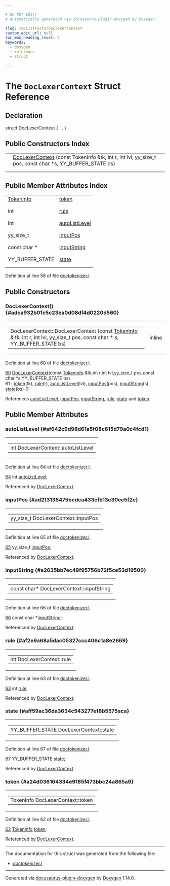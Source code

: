 ```yaml
---

# DO NOT EDIT!
# Automatically generated via docusaurus-plugin-doxygen by Doxygen.

slug: /api/structs/doclexercontext
custom_edit_url: null
toc_max_heading_level: 4
keywords:
  - doxygen
  - reference
  - struct

---
```


<div class="doxyPage">

# The `DocLexerContext` Struct Reference



## Declaration

<div class="doxyDeclaration">
struct DocLexerContext { ... }
</div>

## Public Constructors Index

<table class="doxyMembersIndex">

<tr class="doxyMemberIndexItem">
<td class="doxyMemberIndexItemType" align="left" valign="top"></td>
<td class="doxyMemberIndexItemName" align="left" valign="top"><a href="#adea932b01c5c23ea0d08df4d0220d560">DocLexerContext</a> (const TokenInfo &amp;tk, int r, int lvl, yy_size_t pos, const char *s, YY_BUFFER_STATE bs)</td>
</tr>
<tr class="doxyMemberIndexDescription">
<td class="doxyMemberIndexDescriptionLeft"></td>
<td class="doxyMemberIndexDescriptionRight">
</td>
</tr>
<tr class="doxyMemberIndexSeparator">
<td class="doxyMemberIndexSeparator" colspan="2"></td>
</tr>

</table>

## Public Member Attributes Index

<table class="doxyMembersIndex">

<tr class="doxyMemberIndexItem">
<td class="doxyMemberIndexItemType" align="left" valign="top"><a href="/web-doxygen/docs/api/structs/tokeninfo">TokenInfo</a></td>
<td class="doxyMemberIndexItemName" align="left" valign="top"><a href="#a24d036164334e9185f473bbc24a865a9">token</a></td>
</tr>
<tr class="doxyMemberIndexDescription">
<td class="doxyMemberIndexDescriptionLeft"></td>
<td class="doxyMemberIndexDescriptionRight">
</td>
</tr>
<tr class="doxyMemberIndexSeparator">
<td class="doxyMemberIndexSeparator" colspan="2"></td>
</tr>

<tr class="doxyMemberIndexItem">
<td class="doxyMemberIndexItemType" align="left" valign="top">int</td>
<td class="doxyMemberIndexItemName" align="left" valign="top"><a href="#af2e9a68a5dac05327ccc406c1a8e2669">rule</a></td>
</tr>
<tr class="doxyMemberIndexDescription">
<td class="doxyMemberIndexDescriptionLeft"></td>
<td class="doxyMemberIndexDescriptionRight">
</td>
</tr>
<tr class="doxyMemberIndexSeparator">
<td class="doxyMemberIndexSeparator" colspan="2"></td>
</tr>

<tr class="doxyMemberIndexItem">
<td class="doxyMemberIndexItemType" align="left" valign="top">int</td>
<td class="doxyMemberIndexItemName" align="left" valign="top"><a href="#af642c9d98d61a5f08c615d79a0c4fcd1">autoListLevel</a></td>
</tr>
<tr class="doxyMemberIndexDescription">
<td class="doxyMemberIndexDescriptionLeft"></td>
<td class="doxyMemberIndexDescriptionRight">
</td>
</tr>
<tr class="doxyMemberIndexSeparator">
<td class="doxyMemberIndexSeparator" colspan="2"></td>
</tr>

<tr class="doxyMemberIndexItem">
<td class="doxyMemberIndexItemType" align="left" valign="top">yy_size_t</td>
<td class="doxyMemberIndexItemName" align="left" valign="top"><a href="#ad213136475bcdea433cfb13e30ec5f2e">inputPos</a></td>
</tr>
<tr class="doxyMemberIndexDescription">
<td class="doxyMemberIndexDescriptionLeft"></td>
<td class="doxyMemberIndexDescriptionRight">
</td>
</tr>
<tr class="doxyMemberIndexSeparator">
<td class="doxyMemberIndexSeparator" colspan="2"></td>
</tr>

<tr class="doxyMemberIndexItem">
<td class="doxyMemberIndexItemType" align="left" valign="top">const char *</td>
<td class="doxyMemberIndexItemName" align="left" valign="top"><a href="#a2635bb7ec48f95756b72f5ce53d19500">inputString</a></td>
</tr>
<tr class="doxyMemberIndexDescription">
<td class="doxyMemberIndexDescriptionLeft"></td>
<td class="doxyMemberIndexDescriptionRight">
</td>
</tr>
<tr class="doxyMemberIndexSeparator">
<td class="doxyMemberIndexSeparator" colspan="2"></td>
</tr>

<tr class="doxyMemberIndexItem">
<td class="doxyMemberIndexItemType" align="left" valign="top">YY_BUFFER_STATE</td>
<td class="doxyMemberIndexItemName" align="left" valign="top"><a href="#aff59ac36da3634c543277ef8b5575aca">state</a></td>
</tr>
<tr class="doxyMemberIndexDescription">
<td class="doxyMemberIndexDescriptionLeft"></td>
<td class="doxyMemberIndexDescriptionRight">
</td>
</tr>
<tr class="doxyMemberIndexSeparator">
<td class="doxyMemberIndexSeparator" colspan="2"></td>
</tr>

</table>


<p>Definition at line 58 of file <a href="/web-doxygen/docs/api/files/src/doctokenizer-l">doctokenizer.l</a>.</p>


<div class="doxySectionDef">

## Public Constructors

### DocLexerContext() {#adea932b01c5c23ea0d08df4d0220d560}

<div class="doxyMemberItem">
<div class="doxyMemberProto">
<table class="doxyMemberLabels">
<tr class="doxyMemberLabels">
<td class="doxyMemberLabelsLeft">
<table class="doxyMemberName">
<tr>
<td class="doxyMemberName">DocLexerContext::DocLexerContext (const <a href="/web-doxygen/docs/api/structs/tokeninfo">TokenInfo</a> &amp; tk, int r, int lvl, yy_size_t pos, const char * s, YY_BUFFER_STATE bs)</td>
</tr>
</table>
</td>
<td class="doxyMemberLabelsRight">
<span class="doxyMemberLabels">
<span class="doxyMemberLabel inline">inline</span>
</span>
</td>
</tr>
</table>
</div>
<div class="doxyMemberDoc">



<p>Definition at line 60 of file <a href="/web-doxygen/docs/api/files/src/doctokenizer-l">doctokenizer.l</a>.</p>


<div class="doxyProgramListing">

<div class="doxyCodeLine"><span class="doxyLineNumber"><a href="#adea932b01c5c23ea0d08df4d0220d560">60</a></span><span class="doxyLineContent"><span class="doxyHighlight">  <a href="#adea932b01c5c23ea0d08df4d0220d560">DocLexerContext</a>(</span><span class="doxyHighlightKeyword">const</span><span class="doxyHighlight"> <a href="/web-doxygen/docs/api/structs/tokeninfo">TokenInfo</a> &amp;tk,</span><span class="doxyHighlightKeywordType">int</span><span class="doxyHighlight"> r,</span><span class="doxyHighlightKeywordType">int</span><span class="doxyHighlight"> lvl,yy_size_t pos,</span><span class="doxyHighlightKeyword">const</span><span class="doxyHighlight"> </span><span class="doxyHighlightKeywordType">char</span><span class="doxyHighlight"> *s,YY_BUFFER_STATE bs)</span></span></div>
<div class="doxyCodeLine"><span class="doxyLineNumber">61</span><span class="doxyLineContent"><span class="doxyHighlight">    : <a href="#a24d036164334e9185f473bbc24a865a9">token</a>(tk), <a href="#af2e9a68a5dac05327ccc406c1a8e2669">rule</a>(r), <a href="#af642c9d98d61a5f08c615d79a0c4fcd1">autoListLevel</a>(lvl), <a href="#ad213136475bcdea433cfb13e30ec5f2e">inputPos</a>(pos), <a href="#a2635bb7ec48f95756b72f5ce53d19500">inputString</a>(s), <a href="#aff59ac36da3634c543277ef8b5575aca">state</a>(bs) {}</span></span></div>

</div>


<p>References <a href="#af642c9d98d61a5f08c615d79a0c4fcd1">autoListLevel</a>, <a href="#ad213136475bcdea433cfb13e30ec5f2e">inputPos</a>, <a href="#a2635bb7ec48f95756b72f5ce53d19500">inputString</a>, <a href="#af2e9a68a5dac05327ccc406c1a8e2669">rule</a>, <a href="#aff59ac36da3634c543277ef8b5575aca">state</a> and <a href="#a24d036164334e9185f473bbc24a865a9">token</a>.</p>

</div>
</div>

</div>

<div class="doxySectionDef">

## Public Member Attributes

### autoListLevel {#af642c9d98d61a5f08c615d79a0c4fcd1}

<div class="doxyMemberItem">
<div class="doxyMemberProto">
<table class="doxyMemberLabels">
<tr class="doxyMemberLabels">
<td class="doxyMemberLabelsLeft">
<table class="doxyMemberName">
<tr>
<td class="doxyMemberName">int DocLexerContext::autoListLevel</td>
</tr>
</table>
</td>
</tr>
</table>
</div>
<div class="doxyMemberDoc">



<p>Definition at line 64 of file <a href="/web-doxygen/docs/api/files/src/doctokenizer-l">doctokenizer.l</a>.</p>


<div class="doxyProgramListing">

<div class="doxyCodeLine"><span class="doxyLineNumber"><a href="#af642c9d98d61a5f08c615d79a0c4fcd1">64</a></span><span class="doxyLineContent"><span class="doxyHighlight">  </span><span class="doxyHighlightKeywordType">int</span><span class="doxyHighlight"> <a href="#af642c9d98d61a5f08c615d79a0c4fcd1">autoListLevel</a>;</span></span></div>

</div>


<p>Referenced by <a href="#adea932b01c5c23ea0d08df4d0220d560">DocLexerContext</a>.</p>

</div>
</div>

### inputPos {#ad213136475bcdea433cfb13e30ec5f2e}

<div class="doxyMemberItem">
<div class="doxyMemberProto">
<table class="doxyMemberLabels">
<tr class="doxyMemberLabels">
<td class="doxyMemberLabelsLeft">
<table class="doxyMemberName">
<tr>
<td class="doxyMemberName">yy_size_t DocLexerContext::inputPos</td>
</tr>
</table>
</td>
</tr>
</table>
</div>
<div class="doxyMemberDoc">



<p>Definition at line 65 of file <a href="/web-doxygen/docs/api/files/src/doctokenizer-l">doctokenizer.l</a>.</p>


<div class="doxyProgramListing">

<div class="doxyCodeLine"><span class="doxyLineNumber"><a href="#ad213136475bcdea433cfb13e30ec5f2e">65</a></span><span class="doxyLineContent"><span class="doxyHighlight">  yy_size_t <a href="#ad213136475bcdea433cfb13e30ec5f2e">inputPos</a>;</span></span></div>

</div>


<p>Referenced by <a href="#adea932b01c5c23ea0d08df4d0220d560">DocLexerContext</a>.</p>

</div>
</div>

### inputString {#a2635bb7ec48f95756b72f5ce53d19500}

<div class="doxyMemberItem">
<div class="doxyMemberProto">
<table class="doxyMemberLabels">
<tr class="doxyMemberLabels">
<td class="doxyMemberLabelsLeft">
<table class="doxyMemberName">
<tr>
<td class="doxyMemberName">const char* DocLexerContext::inputString</td>
</tr>
</table>
</td>
</tr>
</table>
</div>
<div class="doxyMemberDoc">



<p>Definition at line 66 of file <a href="/web-doxygen/docs/api/files/src/doctokenizer-l">doctokenizer.l</a>.</p>


<div class="doxyProgramListing">

<div class="doxyCodeLine"><span class="doxyLineNumber"><a href="#a2635bb7ec48f95756b72f5ce53d19500">66</a></span><span class="doxyLineContent"><span class="doxyHighlight">  </span><span class="doxyHighlightKeyword">const</span><span class="doxyHighlight"> </span><span class="doxyHighlightKeywordType">char</span><span class="doxyHighlight"> *<a href="#a2635bb7ec48f95756b72f5ce53d19500">inputString</a>;</span></span></div>

</div>


<p>Referenced by <a href="#adea932b01c5c23ea0d08df4d0220d560">DocLexerContext</a>.</p>

</div>
</div>

### rule {#af2e9a68a5dac05327ccc406c1a8e2669}

<div class="doxyMemberItem">
<div class="doxyMemberProto">
<table class="doxyMemberLabels">
<tr class="doxyMemberLabels">
<td class="doxyMemberLabelsLeft">
<table class="doxyMemberName">
<tr>
<td class="doxyMemberName">int DocLexerContext::rule</td>
</tr>
</table>
</td>
</tr>
</table>
</div>
<div class="doxyMemberDoc">



<p>Definition at line 63 of file <a href="/web-doxygen/docs/api/files/src/doctokenizer-l">doctokenizer.l</a>.</p>


<div class="doxyProgramListing">

<div class="doxyCodeLine"><span class="doxyLineNumber"><a href="#af2e9a68a5dac05327ccc406c1a8e2669">63</a></span><span class="doxyLineContent"><span class="doxyHighlight">  </span><span class="doxyHighlightKeywordType">int</span><span class="doxyHighlight"> <a href="#af2e9a68a5dac05327ccc406c1a8e2669">rule</a>;</span></span></div>

</div>


<p>Referenced by <a href="#adea932b01c5c23ea0d08df4d0220d560">DocLexerContext</a>.</p>

</div>
</div>

### state {#aff59ac36da3634c543277ef8b5575aca}

<div class="doxyMemberItem">
<div class="doxyMemberProto">
<table class="doxyMemberLabels">
<tr class="doxyMemberLabels">
<td class="doxyMemberLabelsLeft">
<table class="doxyMemberName">
<tr>
<td class="doxyMemberName">YY_BUFFER_STATE DocLexerContext::state</td>
</tr>
</table>
</td>
</tr>
</table>
</div>
<div class="doxyMemberDoc">



<p>Definition at line 67 of file <a href="/web-doxygen/docs/api/files/src/doctokenizer-l">doctokenizer.l</a>.</p>


<div class="doxyProgramListing">

<div class="doxyCodeLine"><span class="doxyLineNumber"><a href="#aff59ac36da3634c543277ef8b5575aca">67</a></span><span class="doxyLineContent"><span class="doxyHighlight">  YY_BUFFER_STATE <a href="#aff59ac36da3634c543277ef8b5575aca">state</a>;</span></span></div>

</div>


<p>Referenced by <a href="#adea932b01c5c23ea0d08df4d0220d560">DocLexerContext</a>.</p>

</div>
</div>

### token {#a24d036164334e9185f473bbc24a865a9}

<div class="doxyMemberItem">
<div class="doxyMemberProto">
<table class="doxyMemberLabels">
<tr class="doxyMemberLabels">
<td class="doxyMemberLabelsLeft">
<table class="doxyMemberName">
<tr>
<td class="doxyMemberName">TokenInfo DocLexerContext::token</td>
</tr>
</table>
</td>
</tr>
</table>
</div>
<div class="doxyMemberDoc">



<p>Definition at line 62 of file <a href="/web-doxygen/docs/api/files/src/doctokenizer-l">doctokenizer.l</a>.</p>


<div class="doxyProgramListing">

<div class="doxyCodeLine"><span class="doxyLineNumber"><a href="#a24d036164334e9185f473bbc24a865a9">62</a></span><span class="doxyLineContent"><span class="doxyHighlight">  <a href="/web-doxygen/docs/api/structs/tokeninfo">TokenInfo</a> <a href="#a24d036164334e9185f473bbc24a865a9">token</a>;</span></span></div>

</div>


<p>Referenced by <a href="#adea932b01c5c23ea0d08df4d0220d560">DocLexerContext</a>.</p>

</div>
</div>

</div>

<hr/>

The documentation for this struct was generated from the following file:

<ul>
<li><a href="/web-doxygen/docs/api/files/src/doctokenizer-l">doctokenizer.l</a></li>
</ul>

<hr/>

<p class="doxyGeneratedBy">Generated via <a href="https://github.com/xpack/docusaurus-plugin-doxygen">docusaurus-plugin-doxygen</a> by <a href="https://www.doxygen.nl">Doxygen</a> 1.14.0.</p>

</div>
